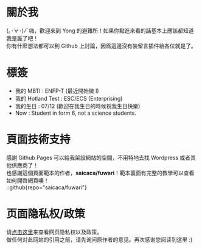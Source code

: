 # 關於我
(｡･∀･)ﾉﾞ嗨，歡迎來到 Yong 的避難所！如果你點進來看的話基本上應該都知道我是誰了吧！  
你有什麽想法都可以到 Github 上討論，因爲這邊沒有裝留言插件給各位就是了。  

# 標簽
- 我的 MBTI : ENFP-T (最近開始微 I)  
- 我的 Hotland Test : ESC/ECS (Enterprising)  
- 我的生日 : 07/12 (歡迎在我生日的時候祝我生日快樂)  
- Now : Student in form 6, not a science students.

# 頁面技術支持
感謝 Github Pages 可以給我架設網站的空間，不用特地去找 Wordpress 或者其他供應商了！  
也感謝這個頁面範本的作者，**saicaca/fuwari**！範本裏面有完整的教學可以查看如何開啓網頁噢！  
::github{repo="saicaca/fuwari"}

# 页面隐私权/政策
请[点击这里](https://jieern.serveblog.com/policy)来查看网页隐私权以及政策。  
做任何对此网站的引用之前，请先询问原作者的意见。再次感谢您阅读到这里 :)
